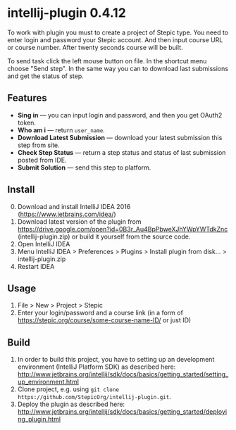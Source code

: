 # intellij-plugin 0.4.12

To work with plugin you must to create a project of Stepic type.
You need to enter login and password your Stepic account.
And then input course URL or course number.
After twenty seconds course will be built.

To send task click the left mouse button on file. In the shortcut menu choose "Send step".
In the same way you can to download last submissions and get the status of step.


## Features
* **Sing in** — you can input login and password, and then you get OAuth2 token.
* **Who am i** — return `user_name`.
* **Download Latest Submission** — download your latest submission this step from site.
* **Check Step Status** — return a step status and status of last submission posted from IDE.
* **Submit Solution** — send this step to platform.

## Install
0. Download and install IntelliJ IDEA 2016 (https://www.jetbrains.com/idea/)
1. Download latest version of the plugin from https://drive.google.com/open?id=0B3r_Au4BpPbweXJhYWpYWTdkZnc (intellij-plugin.zip) or build it yourself from the source code.
2. Open IntelliJ IDEA
3. Menu IntelliJ IDEA > Preferences > Plugins > Install plugin from disk... > intellij-plugin.zip
4. Restart IDEA

##  Usage
1. File > New > Project > Stepic
2. Enter your login/password and a course link (in a form of https://stepic.org/course/some-course-name-ID/ or just ID)

## Build
1. In order to build this project, you have to setting up an development environment (IntelliJ Platform SDK) as described here: http://www.jetbrains.org/intellij/sdk/docs/basics/getting_started/setting_up_environment.html
2. Clone project, e.g. using `git clone https://github.com/StepicOrg/intellij-plugin.git`. 
3. Deploy the plugin as described here: http://www.jetbrains.org/intellij/sdk/docs/basics/getting_started/deploying_plugin.html
